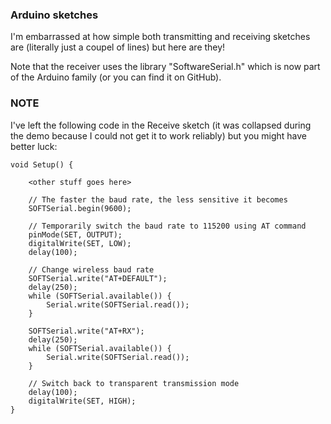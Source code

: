 ### Arduino sketches
I'm embarrassed at how simple both transmitting and receiving sketches are (literally just a coupel of lines) but here are they!

Note that the receiver uses the library "SoftwareSerial.h" which is now part of the Arduino family (or you can find it on GitHub).

### NOTE
I've left the following code in the Receive sketch (it was collapsed during the demo because I could not get it to work reliably) but you might have better luck:
```
void Setup() {

    <other stuff goes here>

    // The faster the baud rate, the less sensitive it becomes
    SOFTSerial.begin(9600);

    // Temporarily switch the baud rate to 115200 using AT command
    pinMode(SET, OUTPUT);
    digitalWrite(SET, LOW);
    delay(100);

    // Change wireless baud rate
    SOFTSerial.write("AT+DEFAULT");
    delay(250);
    while (SOFTSerial.available()) {
        Serial.write(SOFTSerial.read());
    }

    SOFTSerial.write("AT+RX");
    delay(250);
    while (SOFTSerial.available()) {
        Serial.write(SOFTSerial.read());
    }

    // Switch back to transparent transmission mode
    delay(100);
    digitalWrite(SET, HIGH);
}
```
